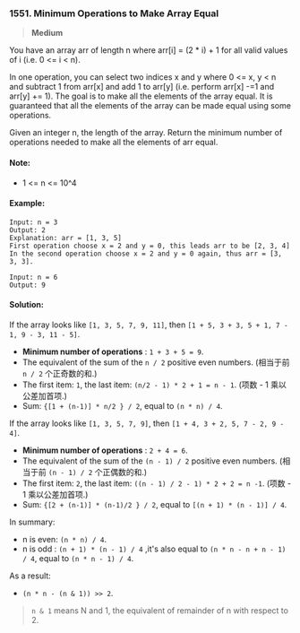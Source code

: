 ### 1551. Minimum Operations to Make Array Equal

> **Medium**

You have an array arr of length n where arr[i] = (2 * i) + 1 for all valid values of i (i.e. 0 <= i < n).

In one operation, you can select two indices x and y where 0 <= x, y < n and subtract 1 from arr[x] and add 1 to arr[y] (i.e. perform arr[x] -=1 and arr[y] += 1). 
The goal is to make all the elements of the array equal. 
It is guaranteed that all the elements of the array can be made equal using some operations.

Given an integer n, the length of the array. 
Return the minimum number of operations needed to make all the elements of arr equal.

#### Note:

* 1 <= n <= 10^4

#### Example:
```
Input: n = 3
Output: 2
Explanation: arr = [1, 3, 5]
First operation choose x = 2 and y = 0, this leads arr to be [2, 3, 4]
In the second operation choose x = 2 and y = 0 again, thus arr = [3, 3, 3].
```

```
Input: n = 6
Output: 9
```

#### Solution:

If the array looks like `[1, 3, 5, 7, 9, 11]`, then `[1 + 5, 3 + 3, 5 + 1, 7 - 1, 9 - 3, 11 - 5]`.
- **Minimum number of operations** : `1 + 3 + 5 = 9`.
- The equivalent of the sum of the `n / 2` positive even numbers. (相当于前 `n / 2` 个正奇数的和.)
- The first item: `1`, the last item: `(n/2 - 1) * 2 + 1 = n - 1`. (项数 - 1 乘以公差加首项.)
- Sum: `{[1 + (n-1)] * n/2 } / 2`, equal to `(n * n) / 4`.

If the array looks like `[1, 3, 5, 7, 9]`, then `[1 + 4, 3 + 2, 5, 7 - 2, 9 - 4]`.
- **Minimum number of operations** : `2 + 4 = 6`.
- The equivalent of the sum of the `(n - 1) / 2` positive even numbers. (相当于前 `(n - 1) / 2` 个正偶数的和.)
- The first item: `2`, the last item: `((n - 1) / 2 - 1) * 2 + 2 = n -1`. (项数 - 1 乘以公差加首项.)
- Sum: `{[2 + (n-1)] * (n-1)/2 } / 2`, equal to `[(n + 1) * (n - 1)] / 4`.

In summary: 
- n is even: `(n * n) / 4`.
- n is odd : `(n + 1) * (n - 1) / 4` ,it's also equal to `(n * n - n + n - 1) / 4`, equal to `(n * n - 1) / 4`.

As a result:
- `(n * n - (n & 1)) >> 2`.

> `n & 1` means N and 1, the equivalent of remainder of n with respect to 2.